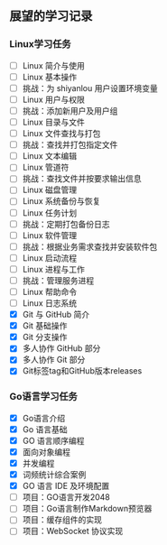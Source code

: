 ## 展望的学习记录

### Linux学习任务
- [ ] Linux 简介与使用                                    
- [ ] Linux 基本操作                                      
- [ ] 挑战：为 shiyanlou 用户设置环境变量                 
- [ ] Linux 用户与权限                                    
- [ ] 挑战：添加新用户及用户组                            
- [ ] Linux 目录与文件                                    
- [ ] Linux 文件查找与打包                                
- [ ] 挑战：查找并打包指定文件                            
- [ ] Linux 文本编辑                                      
- [ ] Linux 管道符                                        
- [ ] 挑战：查找文件并按要求输出信息                      
- [ ] Linux 磁盘管理                                      
- [ ] Linux 系统备份与恢复                                
- [ ] Linux 任务计划                                      
- [ ] 挑战：定期打包备份日志                              
- [ ] Linux 软件管理                                      
- [ ] 挑战：根据业务需求查找并安装软件包                  
- [ ] Linux 启动流程                                      
- [ ] Linux 进程与工作                                    
- [ ] 挑战：管理服务进程                                  
- [ ] Linux 帮助命令                                      
- [ ] Linux 日志系统                                      
- [x] Git 与 GitHub 简介                  
- [x] Git 基础操作                        
- [x] Git 分支操作                        
- [x] 多人协作 GitHub 部分                
- [x] 多人协作 Git 部分                   
- [x] Git标签tag和GitHub版本releases      

### Go语言学习任务
- [x] Go语言介绍                      
- [x] Go 语言基础                     
- [x] GO 语言顺序编程                 
- [x] 面向对象编程                    
- [x] 并发编程                        
- [x] 词频统计综合案例                
- [x] GO 语言 IDE 及环境配置          
- [ ] 项目：GO语言开发2048                  
- [ ] 项目：Go语言制作Markdown预览器        
- [ ] 项目：缓存组件的实现                  
- [ ] 项目：WebSocket 协议实现              
